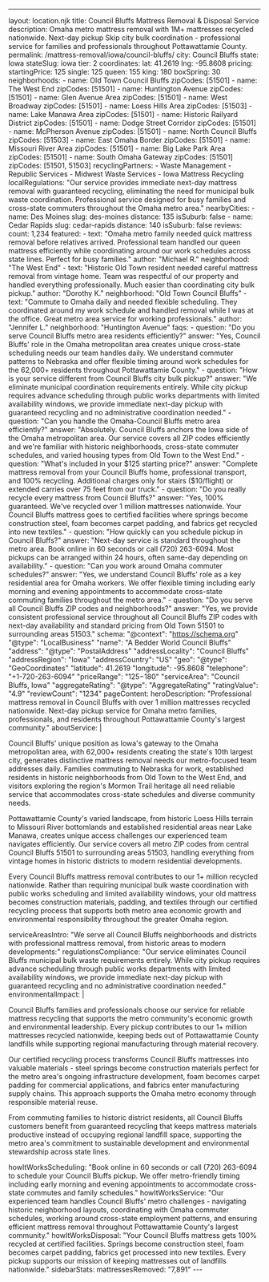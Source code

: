 ---
layout: location.njk
title: Council Bluffs Mattress Removal & Disposal Service
description: Omaha metro mattress removal with 1M+ mattresses recycled nationwide. Next-day pickup Skip city bulk coordination - professional service for families and professionals throughout Pottawattamie County.
permalink: /mattress-removal/iowa/council-bluffs/
city: Council Bluffs state: Iowa stateSlug: iowa tier: 2 coordinates: lat: 41.2619 lng: -95.8608 pricing: startingPrice: 125 single: 125 queen: 155 king: 180 boxSpring: 30 neighborhoods: - name: Old Town Council Bluffs zipCodes: [51501] - name: The West End zipCodes: [51501] - name: Huntington Avenue zipCodes: [51501] - name: Glen Avenue Area zipCodes: [51501] - name: West Broadway zipCodes: [51501] - name: Loess Hills Area zipCodes: [51503] - name: Lake Manawa Area zipCodes: [51501] - name: Historic Railyard District zipCodes: [51501] - name: Dodge Street Corridor zipCodes: [51501] - name: McPherson Avenue zipCodes: [51501] - name: North Council Bluffs zipCodes: [51503] - name: East Omaha Border zipCodes: [51501] - name: Missouri River Area zipCodes: [51501] - name: Big Lake Park Area zipCodes: [51501] - name: South Omaha Gateway zipCodes: [51501] zipCodes: [51501, 51503] recyclingPartners: - Waste Management - Republic Services - Midwest Waste Services - Iowa Mattress Recycling localRegulations: "Our service provides immediate next-day mattress removal with guaranteed recycling, eliminating the need for municipal bulk waste coordination. Professional service designed for busy families and cross-state commuters throughout the Omaha metro area." nearbyCities: - name: Des Moines slug: des-moines distance: 135 isSuburb: false - name: Cedar Rapids slug: cedar-rapids distance: 140 isSuburb: false reviews: count: 1,234 featured: - text: "Omaha metro family needed quick mattress removal before relatives arrived. Professional team handled our queen mattress efficiently while coordinating around our work schedules across state lines. Perfect for busy families." author: "Michael R." neighborhood: "The West End" - text: "Historic Old Town resident needed careful mattress removal from vintage home. Team was respectful of our property and handled everything professionally. Much easier than coordinating city bulk pickup." author: "Dorothy K." neighborhood: "Old Town Council Bluffs" - text: "Commute to Omaha daily and needed flexible scheduling. They coordinated around my work schedule and handled removal while I was at the office. Great metro area service for working professionals." author: "Jennifer L." neighborhood: "Huntington Avenue" faqs: - question: "Do you serve Council Bluffs metro area residents efficiently?" answer: "Yes, Council Bluffs' role in the Omaha metropolitan area creates unique cross-state scheduling needs our team handles daily. We understand commuter patterns to Nebraska and offer flexible timing around work schedules for the 62,000+ residents throughout Pottawattamie County." - question: "How is your service different from Council Bluffs city bulk pickup?" answer: "We eliminate municipal coordination requirements entirely. While city pickup requires advance scheduling through public works departments with limited availability windows, we provide immediate next-day pickup with guaranteed recycling and no administrative coordination needed." - question: "Can you handle the Omaha-Council Bluffs metro area efficiently?" answer: "Absolutely. Council Bluffs anchors the Iowa side of the Omaha metropolitan area. Our service covers all ZIP codes efficiently and we're familiar with historic neighborhoods, cross-state commuter schedules, and varied housing types from Old Town to the West End." - question: "What's included in your $125 starting price?" answer: "Complete mattress removal from your Council Bluffs home, professional transport, and 100% recycling. Additional charges only for stairs ($10/flight) or extended carries over 75 feet from our truck." - question: "Do you really recycle every mattress from Council Bluffs?" answer: "Yes, 100% guaranteed. We've recycled over 1 million mattresses nationwide. Your Council Bluffs mattress goes to certified facilities where springs become construction steel, foam becomes carpet padding, and fabrics get recycled into new textiles." - question: "How quickly can you schedule pickup in Council Bluffs?" answer: "Next-day service is standard throughout the metro area. Book online in 60 seconds or call (720) 263-6094. Most pickups can be arranged within 24 hours, often same-day depending on availability." - question: "Can you work around Omaha commuter schedules?" answer: "Yes, we understand Council Bluffs' role as a key residential area for Omaha workers. We offer flexible timing including early morning and evening appointments to accommodate cross-state commuting families throughout the metro area." - question: "Do you serve all Council Bluffs ZIP codes and neighborhoods?" answer: "Yes, we provide consistent professional service throughout all Council Bluffs ZIP codes with next-day availability and standard pricing from Old Town 51501 to surrounding areas 51503." schema: "@context": "https://schema.org" "@type": "LocalBusiness" "name": "A Bedder World Council Bluffs" "address": "@type": "PostalAddress" "addressLocality": "Council Bluffs" "addressRegion": "Iowa" "addressCountry": "US" "geo": "@type": "GeoCoordinates" "latitude": 41.2619 "longitude": -95.8608 "telephone": "+1-720-263-6094" "priceRange": "$125-$180" "serviceArea": "Council Bluffs, Iowa" "aggregateRating": "@type": "AggregateRating" "ratingValue": "4.9" "reviewCount": "1234" pageContent: heroDescription: "Professional mattress removal in Council Bluffs with over 1 million mattresses recycled nationwide. Next-day pickup service for Omaha metro families, professionals, and residents throughout Pottawattamie County's largest community." aboutService: | <p>Council Bluffs' unique position as Iowa's gateway to the Omaha metropolitan area, with 62,000+ residents creating the state's 10th largest city, generates distinctive mattress removal needs our metro-focused team addresses daily. Families commuting to Nebraska for work, established residents in historic neighborhoods from Old Town to the West End, and visitors exploring the region's Mormon Trail heritage all need reliable service that accommodates cross-state schedules and diverse community needs.</p> <p>Pottawattamie County's varied landscape, from historic Loess Hills terrain to Missouri River bottomlands and established residential areas near Lake Manawa, creates unique access challenges our experienced team navigates efficiently. Our service covers all metro ZIP codes from central Council Bluffs 51501 to surrounding areas 51503, handling everything from vintage homes in historic districts to modern residential developments.</p> <p>Every Council Bluffs mattress removal contributes to our 1+ million recycled nationwide. Rather than requiring municipal bulk waste coordination with public works scheduling and limited availability windows, your old mattress becomes construction materials, padding, and textiles through our certified recycling process that supports both metro area economic growth and environmental responsibility throughout the greater Omaha region.</p> serviceAreasIntro: "We serve all Council Bluffs neighborhoods and districts with professional mattress removal, from historic areas to modern developments:" regulationsCompliance: "Our service eliminates Council Bluffs municipal bulk waste requirements entirely. While city pickup requires advance scheduling through public works departments with limited availability windows, we provide immediate next-day pickup with guaranteed recycling and no administrative coordination needed." environmentalImpact: | <p>Council Bluffs families and professionals choose our service for reliable mattress recycling that supports the metro community's economic growth and environmental leadership. Every pickup contributes to our 1+ million mattresses recycled nationwide, keeping beds out of Pottawattamie County landfills while supporting regional manufacturing through material recovery.</p> <p>Our certified recycling process transforms Council Bluffs mattresses into valuable materials - steel springs become construction materials perfect for the metro area's ongoing infrastructure development, foam becomes carpet padding for commercial applications, and fabrics enter manufacturing supply chains. This approach supports the Omaha metro economy through responsible material reuse.</p> <p>From commuting families to historic district residents, all Council Bluffs customers benefit from guaranteed recycling that keeps mattress materials productive instead of occupying regional landfill space, supporting the metro area's commitment to sustainable development and environmental stewardship across state lines.</p> howItWorksScheduling: "Book online in 60 seconds or call (720) 263-6094 to schedule your Council Bluffs pickup. We offer metro-friendly timing including early morning and evening appointments to accommodate cross-state commutes and family schedules." howItWorksService: "Our experienced team handles Council Bluffs' metro challenges - navigating historic neighborhood layouts, coordinating with Omaha commuter schedules, working around cross-state employment patterns, and ensuring efficient mattress removal throughout Pottawattamie County's largest community." howItWorksDisposal: "Your Council Bluffs mattress gets 100% recycled at certified facilities. Springs become construction steel, foam becomes carpet padding, fabrics get processed into new textiles. Every pickup supports our mission of keeping mattresses out of landfills nationwide." sidebarStats: mattressesRemoved: "7,891" ---